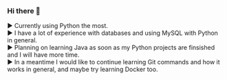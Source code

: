 ### Hi there 👋

► Currently using Python the most.<br>
► I have a lot of experience with databases and using MySQL with Python in general.<br>
► Planning on learning Java as soon as my Python projects are finsished and I will have more time.<br>
► In a meantime I would like to continue learning Git commands and how it works in general, and maybe try learning Docker too.<br>

<!--
**TheTomik1/TheTomik1** is a ✨ _special_ ✨ repository because its `README.md` (this file) appears on your GitHub profile.

Here are some ideas to get you started:

- 🔭 I’m currently working on ...
- 🌱 I’m currently learning ...
- 👯 I’m looking to collaborate on ...
- 🤔 I’m looking for help with ...
- 💬 Ask me about ...
- 📫 How to reach me: ...
- 😄 Pronouns: ...
- ⚡ Fun fact: ...
-->
